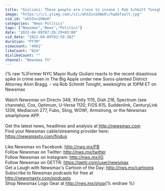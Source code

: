 ```yaml
---
title: "Giuliani: These people are close to insane | Rob Schmitt Tonight on Newsmax"
image: "https:\/\/i.ytimg.com\/vi\/wh5Zun2OWo0\/hqdefault.jpg"
vid_id: "wh5Zun2OWo0"
categories: "News-Politics"
tags: ["Newsmax","News","Politics"]
date: "2022-04-09T07:26:29+03:00"
vid_date: "2022-04-09T02:58:38Z"
duration: "PT7M"
viewcount: "4981"
likeCount: "824"
dislikeCount: ""
channel: "Newsmax TV"
---
```

{% raw %}Former NYC Mayor Rudy Giuliani reacts to the recent disastrous spike in crime seen in The Big Apple under new Soros-planted District Attorney Alvin Bragg. - via Rob Schmitt Tonight, weeknights at 10PM ET on Newsmax<br /><br />Watch Newsmax on Directv 349, Xfinity 1115, Dish 216, Spectrum (see channels), Cox, Optimum, U-Verse 1120, FiOS 615, Suddenlink, CenturyLink 1209, Mediacom 277, Fubo, Sling, WOW!, Armstrong, or the Newsmax smartphone APP. <br /><br />Get the latest news, headlines and analysis at <a rel="nofollow" target="blank" href="http://newsmax.com">http://newsmax.com</a><br />Find your Newsmax cable/streaming provider here: <a rel="nofollow" target="blank" href="https://newsmaxtv.com/findus">https://newsmaxtv.com/findus</a><br /><br />Like Newsmax on Facebook: <a rel="nofollow" target="blank" href="http://nws.mx/FB">http://nws.mx/FB</a><br />Follow Newsmax on Twitter: <a rel="nofollow" target="blank" href="http://nws.mx/twitter">http://nws.mx/twitter</a><br />Follow Newsmax on Instagram: <a rel="nofollow" target="blank" href="http://nws.mx/IG">http://nws.mx/IG</a><br />Follow Newsmax on GETTR: <a rel="nofollow" target="blank" href="https://gettr.com/user/newsmax">https://gettr.com/user/newsmax</a><br />Get a Laugh with Newsmax's Cartoon of the Day: <a rel="nofollow" target="blank" href="http://nws.mx/cartoons">http://nws.mx/cartoons</a><br />Subscribe to Newsmax podcasts for free at <a rel="nofollow" target="blank" href="http://newsmaxtv.com/podcasts">http://newsmaxtv.com/podcasts</a><br />Shop Newsmax Logo Gear at <a rel="nofollow" target="blank" href="http://nws.mx/shop">http://nws.mx/shop</a>{% endraw %}
